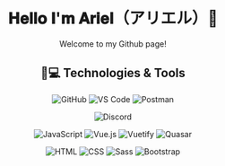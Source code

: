 <div align="center">

# 𝐇𝐞𝐥𝐥𝐨 𝐈'𝐦 𝐀𝐫𝐢𝐞𝐥（アリエル）👋
Welcome to my Github page!

## 🚀💻 Technologies & Tools

<!--   ![Git](https://img.shields.io/badge/-Git-black?style=flat-square&logo=git) -->
  ![GitHub](https://img.shields.io/badge/-GitHub-181717?style=flat-square&logo=github)
  ![VS Code](https://img.shields.io/badge/-VS%20Code-007ACC?style=flat-square&logo=visual-studio-code)
  ![Postman](https://img.shields.io/badge/Postman-black?style=flat-square&logo=postman)
  
  ![Discord](https://img.shields.io/badge/Discord-black?style=flat-square&logo=discord)
  
  ![JavaScript](https://img.shields.io/badge/-JavaScript-%23F7DF1C?style=flat-square&logo=javascript&logoColor=000000&labelColor=%23F7DF1C&color=%23FFCE5A)
  ![Vue.js](https://img.shields.io/badge/-Vue.js-%232c3e50?style=flat-square&logo=vuedotjs)
  ![Vuetify](https://img.shields.io/badge/-Vuetify-1972d6?style=flat-square&logo=Vuetify)
  ![Quasar](https://img.shields.io/badge/-Quasar-007ACC?style=flat-square&logo=Quasar)

  
  ![HTML](https://img.shields.io/badge/-HTML-%23E44D27?style=flat-square&logo=html&logoColor=ffffff)
  ![CSS](https://img.shields.io/badge/-CSS-%231572B6?style=flat-square&logo=css)
  ![Sass](https://img.shields.io/badge/-Sass-%23CC6699?style=flat-square&logo=sass&logoColor=ffffff)
  ![Bootstrap](https://img.shields.io/badge/-Bootstrap-562f7e?style=flat-square&logo=Bootstrap&logoColor=ffffff)

</div>

<!--
**Arielqwq/Arielqwq** is a ✨ _special_ ✨ repository because its `README.md` (this file) appears on your GitHub profile.

Here are some ideas to get you started:

- 🔭 I’m currently working on ...
- 🌱 I’m currently learning ...
- 👯 I’m looking to collaborate on ...
- 🤔 I’m looking for help with ...
- 💬 Ask me about ...
- 📫 How to reach me: ...
- 😄 Pronouns: ...
- ⚡ Fun fact: ...
-->
